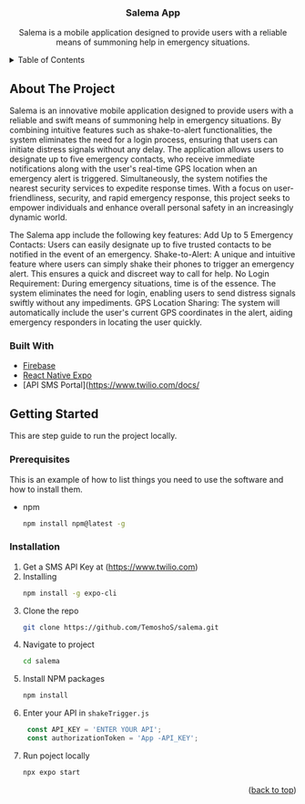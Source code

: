 <div align="center">
  <h3 align="center">Salema App</h3>

  <p align="center">
      Salema is a mobile application designed to provide users with a reliable means of summoning help in emergency situations.
  </p>
</div>

<details>
  <summary>Table of Contents</summary>
  <ol>
    <li>
      <a href="#about-the-project">About The Project</a>
      <ul>
        <li><a href="#built-with">Built With</a></li>
      </ul>
    </li>
    <li>
      <a href="#getting-started">Getting Started</a>
      <ul>
        <li><a href="#prerequisites">Prerequisites</a></li>
        <li><a href="#installation">Installation</a></li>
      </ul>
    </li>
    <li><a href="#acknowledgments">Acknowledgments</a></li>
  </ol>
</details>

## About The Project

Salema is an innovative mobile application designed to provide users with a reliable and swift means of summoning help in emergency situations. By combining intuitive features such as shake-to-alert functionalities, the system eliminates the need for a login process, ensuring that users can initiate distress signals without any delay. The application allows users to designate up to five emergency contacts, who receive immediate notifications along with the user's real-time GPS location when an emergency alert is triggered. Simultaneously, the system notifies the nearest security services to expedite response times. With a focus on user-friendliness, security, and rapid emergency response, this project seeks to empower individuals and enhance overall personal safety in an increasingly dynamic world.

The Salema app include the following key features:
Add Up to 5 Emergency Contacts: Users can easily designate up to five trusted contacts to be notified in the event of an emergency.
Shake-to-Alert: A unique and intuitive feature where users can simply shake their phones to trigger an emergency alert. This ensures a quick and discreet way to call for help.
No Login Requirement: During emergency situations, time is of the essence. The system eliminates the need for login, enabling users to send distress signals swiftly without any impediments.
GPS Location Sharing: The system will automatically include the user's current GPS coordinates in the alert, aiding emergency responders in locating the user quickly.


### Built With


* [Firebase](https://firebase.google.com)
* [React Native Expo](https://docs.expo.dev)
* [API SMS Portal](https://www.twilio.com/docs/
  
## Getting Started

This are step guide to run the project locally.

### Prerequisites

This is an example of how to list things you need to use the software and how to install them.
* npm
  ```sh
  npm install npm@latest -g
  ```

### Installation

1. Get a SMS API Key at (https://www.twilio.com)
2. Installing
   ```sh
   npm install -g expo-cli
   ```
3. Clone the repo
   ```sh
   git clone https://github.com/TemoshoS/salema.git
   ```
4. Navigate to project 
   ```sh
   cd salema
   ```
5. Install NPM packages
   ```sh
   npm install
   ```
6. Enter your API in `shakeTrigger.js` 
   ```js
    const API_KEY = 'ENTER YOUR API';
    const authorizationToken = 'App -API_KEY';
   ```
7. Run poject locally
    ```sh
   npx expo start
   ```

<p align="right">(<a href="#readme-top">back to top</a>)</p>
